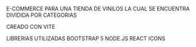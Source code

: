 E-COMMERCE PARA UNA TIENDA DE VINILOS LA CUAL SE ENCUENTRA DIVIDIDA POR CATEGORIAS

CREADO CON VITE

LIBRERIAS UTILIZADAS
BOOTSTRAP 5
NODE.JS
REACT ICONS